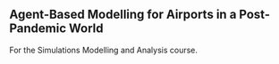 ## Agent-Based Modelling for Airports in a Post-Pandemic World

For the Simulations Modelling and Analysis course.
